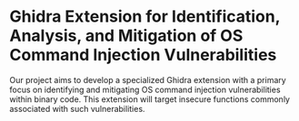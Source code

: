 # Ghidra Extension for Identification, Analysis, and Mitigation of OS Command Injection Vulnerabilities
Our project aims to develop a specialized Ghidra extension with a primary focus on identifying and mitigating OS command injection vulnerabilities within binary code. This extension will target insecure functions commonly associated with such vulnerabilities.
